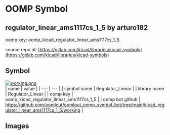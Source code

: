 # OOMP Symbol  
## regulator_linear_ams1117cs_1_5  by arturo182  
  
oomp key: oomp_kicad_regulator_linear_ams1117cs_1_5  
  
source repo at: [https://gitlab.com/kicad/libraries/kicad-symbols](https://gitlab.com/kicad/libraries/kicad-symbols)  
## Symbol  
  
[![working.png](working_600.png)](working.png)  
| name | value | 
| --- | --- | 
| symbol name | Regulator_Linear | 
| library name | Regulator_Linear | 
| oomp key | oomp_kicad_regulator_linear_ams1117cs_1_5 | 
| oomp bot github | https://github.com/oomlout/oomlout_oomp_symbol_bot/tree/main/kicad_regulator_linear_ams1117cs_1_5/working | 
## Images  
